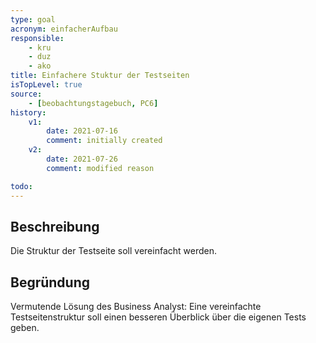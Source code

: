 ```yaml
---
type: goal
acronym: einfacherAufbau
responsible:
    - kru
    - duz
    - ako
title: Einfachere Stuktur der Testseiten
isTopLevel: true
source:
    - [beobachtungstagebuch, PC6]
history:
    v1:
        date: 2021-07-16
        comment: initially created
    v2:
        date: 2021-07-26
        comment: modified reason

todo:
---
```


## Beschreibung

Die Struktur der Testseite soll vereinfacht werden.

## Begründung

Vermutende Lösung des Business Analyst: Eine vereinfachte Testseitenstruktur soll einen besseren Überblick über die eigenen Tests geben.